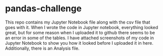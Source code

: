 # pandas-challenge

This repo contains my Jupyter Notebook file along with the csv file that goes with it. When I wrote the code in Jupyter notebook, everything looked great, but for some reason when I uploaded it to github there seems to be an error in some of the tables. I have attached screenshots of my code in Jupyter Notebook to show you how it looked before I uploaded it in here. Additionally, there is an Analysis file.
